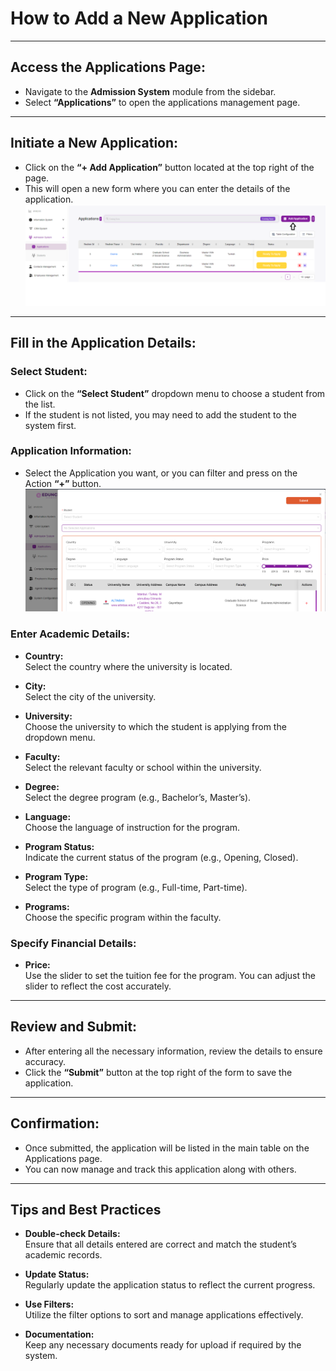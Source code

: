 # How to Add a New Application

---

## Access the Applications Page:
- Navigate to the **Admission System** module from the sidebar.  
- Select **“Applications”** to open the applications management page.  

---

## Initiate a New Application:
- Click on the **“+ Add Application”** button located at the top right of the page.  
- This will open a new form where you can enter the details of the application.  
![first image](./HowtoAddaNewApplication.webp)
---

## Fill in the Application Details:

### Select Student:
- Click on the **“Select Student”** dropdown menu to choose a student from the list.  
- If the student is not listed, you may need to add the student to the system first.  

### Application Information:
- Select the Application you want, or you can filter and press on the Action **“+”** button.  
![second image](./HowtoAddaNewApplication2.webp)
### Enter Academic Details:
- **Country:**  
  Select the country where the university is located.  

- **City:**  
  Select the city of the university.  

- **University:**  
  Choose the university to which the student is applying from the dropdown menu.  

- **Faculty:**  
  Select the relevant faculty or school within the university.  

- **Degree:**  
  Select the degree program (e.g., Bachelor’s, Master’s).  

- **Language:**  
  Choose the language of instruction for the program.  

- **Program Status:**  
  Indicate the current status of the program (e.g., Opening, Closed).  

- **Program Type:**  
  Select the type of program (e.g., Full-time, Part-time).  

- **Programs:**  
  Choose the specific program within the faculty.  

### Specify Financial Details:
- **Price:**  
  Use the slider to set the tuition fee for the program. You can adjust the slider to reflect the cost accurately.  

---

## Review and Submit:
- After entering all the necessary information, review the details to ensure accuracy.  
- Click the **“Submit”** button at the top right of the form to save the application.  

---

## Confirmation:
- Once submitted, the application will be listed in the main table on the Applications page.  
- You can now manage and track this application along with others.  

---

## Tips and Best Practices

- **Double-check Details:**  
  Ensure that all details entered are correct and match the student’s academic records.  

- **Update Status:**  
  Regularly update the application status to reflect the current progress.  

- **Use Filters:**  
  Utilize the filter options to sort and manage applications effectively.  

- **Documentation:**  
  Keep any necessary documents ready for upload if required by the system.  
 
